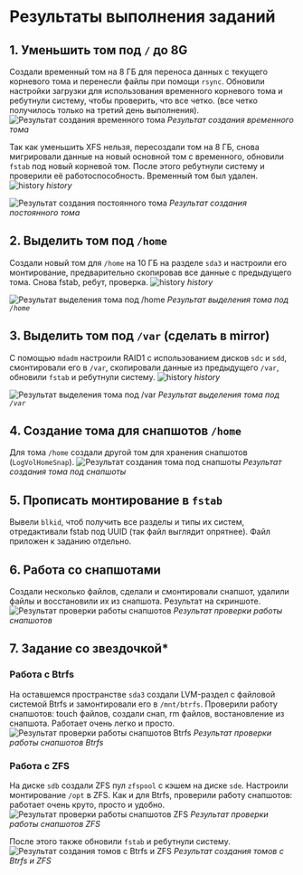 # Результаты выполнения заданий

## 1. Уменьшить том под `/` до 8G
Создали временный том на 8 ГБ для переноса данных с текущего корневого тома и перенесли файлы при помощи `rsync`. Обновили настройки загрузки для использования временного корневого тома и ребутнули систему, чтобы проверить, что все четко. (все четко получилось только на третий день выполнения).
![Результат создания временного тома](screens/1.png)
*Результат создания временного тома*

Так как уменьшить XFS нельзя, пересоздали том на 8 ГБ, снова мигрировали данные на новый основной том с временного, обновили `fstab` под новый корневой том. После этого ребутнули систему и проверили её работоспособность. Временный том был удален.
![history](screens/1_2.png)
*history*

![Результат создания постоянного тома](screens/1_3.png)
*Результат создания постоянного тома*

## 2. Выделить том под `/home`
Создали новый том для `/home` на 10 ГБ на разделе `sda3` и настроили его монтирование, предварительно скопировав все данные с предыдущего тома. Снова fstab, ребут, проверка.
![history](screens/2.png)
*history*

![Результат выделения тома под `/home`](screens/2_1.png)
*Результат выделения тома под `/home`*

## 3. Выделить том под `/var` (сделать в mirror)
С помощью `mdadm` настроили RAID1 с использованием дисков `sdc` и `sdd`, смонтировали его в `/var`, скопировали данные из предыдущего `/var`, обновили `fstab` и ребутнули систему.
![history](screens/3_1.png)
*history*

![Результат выделения тома под `/var`](screens/3.png)
*Результат выделения тома под `/var`*

## 4. Создание тома для снапшотов `/home`
Для тома `/home` создали другой том для хранения снапшотов (`LogVolHomeSnap`).
![Результат создания тома под снапшоты](screens/4.png)
*Результат создания тома под снапшоты*

## 5. Прописать монтирование в `fstab`
Вывели `blkid`, чтоб получить все разделы и типы их систем, отредактивали fstab под UUID (так файл выглядит опрятнее). Файл приложен к заданию отдельно.

## 6. Работа со снапшотами
Создали несколько файлов, сделали и смонтировали снапшот, удалили файлы и восстановили их из снапшота. Результат на скриншоте.
![Результат проверки работы снапшотов](screens/6.png)
*Результат проверки работы снапшотов*

## 7. Задание со звездочкой*

### Работа с Btrfs
На оставшемся пространстве `sda3` создали LVM-раздел с файловой системой Btrfs и замонтировали его в `/mnt/btrfs`. Проверили работу снапшотов: touch файлов, создали снап, rm файлов, востановление из снапшота. Работает очень легко и просто.
![Результат проверки работы снапшотов Btrfs](screens/7.png)
*Результат проверки работы снапшотов Btrfs*

### Работа с ZFS
На диске `sdb` создали ZFS пул `zfspool` с кэшем на диске `sde`. Настроили монтирование `/opt` в ZFS. Как и для Btrfs, проверили работу снапшотов: работает очень круто, просто и удобно.
![Результат проверки работы снапшотов ZFS](screens/7_1.png)
*Результат проверки работы снапшотов ZFS*

После этого также обновили `fstab` и ребутнули систему.
![Результат создания томов с Btrfs и ZFS](screens/7_2.png)
*Результат создания томов с Btrfs и ZFS*
